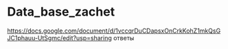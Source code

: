 # Data_base_zachet
https://docs.google.com/document/d/1vccqrDuCDapsxOnCrkKohZ1mkQsGJC1phauu-UtSgmc/edit?usp=sharing
ответы
